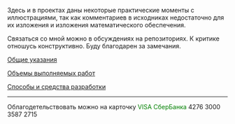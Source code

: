 Здесь и в проектах даны некоторые практические моменты с иллюстрациями, так как комментариев в исходниках недостаточно для их изложения и изложения математического обеспечения.

Связаться со мной можно в обсуждениях на репозиториях. К критике отношусь конструктивно. Буду благодарен за замечания.

[Общие указания](https://github.com/tsv19su254052/tsv19su254052/blob/main/Common.md)

[Объемы выполняемых работ](https://github.com/tsv19su254052/tsv19su254052/blob/main/Works.md)

[Способы и средства разработки](https://github.com/tsv19su254052/tsv19su254052/blob/main/Languages.md)

----
Облагодетельствовать можно на карточку <span style="color:Green">VISA СберБанка</span> 4276 3000 3587 2715
